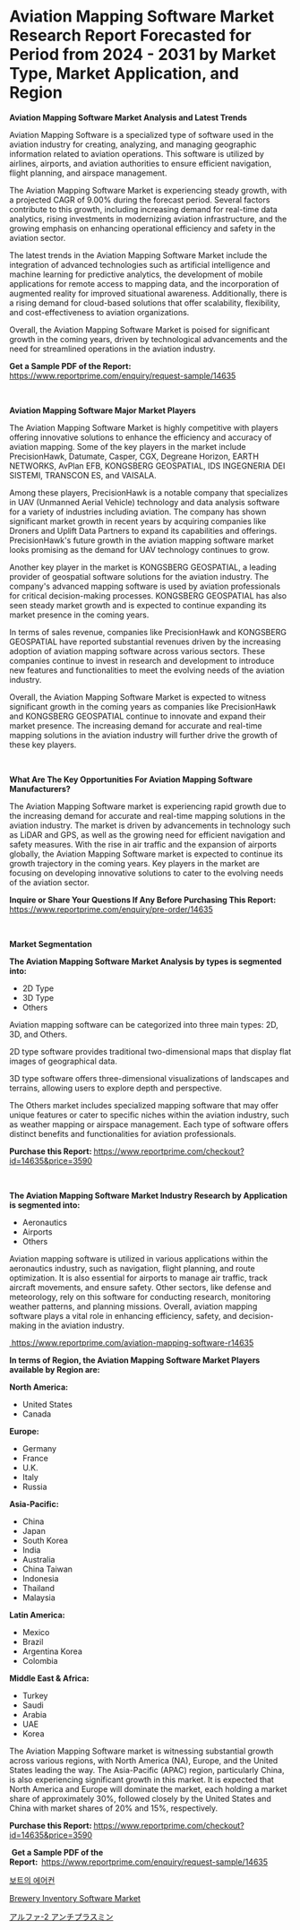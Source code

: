 <p><h1>Aviation Mapping Software Market Research Report Forecasted for Period from 2024 -  2031 by Market Type, Market Application, and Region</h1></p><p><strong>Aviation Mapping Software Market Analysis and Latest Trends</strong></p>
<p><p>Aviation Mapping Software is a specialized type of software used in the aviation industry for creating, analyzing, and managing geographic information related to aviation operations. This software is utilized by airlines, airports, and aviation authorities to ensure efficient navigation, flight planning, and airspace management.</p><p>The Aviation Mapping Software Market is experiencing steady growth, with a projected CAGR of 9.00% during the forecast period. Several factors contribute to this growth, including increasing demand for real-time data analytics, rising investments in modernizing aviation infrastructure, and the growing emphasis on enhancing operational efficiency and safety in the aviation sector.</p><p>The latest trends in the Aviation Mapping Software Market include the integration of advanced technologies such as artificial intelligence and machine learning for predictive analytics, the development of mobile applications for remote access to mapping data, and the incorporation of augmented reality for improved situational awareness. Additionally, there is a rising demand for cloud-based solutions that offer scalability, flexibility, and cost-effectiveness to aviation organizations.</p><p>Overall, the Aviation Mapping Software Market is poised for significant growth in the coming years, driven by technological advancements and the need for streamlined operations in the aviation industry.</p></p>
<p><strong>Get a Sample PDF of the Report:&nbsp;</strong> <a href="https://www.reportprime.com/enquiry/request-sample/14635">https://www.reportprime.com/enquiry/request-sample/14635</a></p>
<p>&nbsp;</p>
<p><strong>Aviation Mapping Software Major Market Players</strong></p>
<p><p>The Aviation Mapping Software Market is highly competitive with players offering innovative solutions to enhance the efficiency and accuracy of aviation mapping. Some of the key players in the market include PrecisionHawk, Datumate, Casper, CGX, Degreane Horizon, EARTH NETWORKS, AvPlan EFB, KONGSBERG GEOSPATIAL, IDS INGEGNERIA DEI SISTEMI, TRANSCON ES, and VAISALA.</p><p>Among these players, PrecisionHawk is a notable company that specializes in UAV (Unmanned Aerial Vehicle) technology and data analysis software for a variety of industries including aviation. The company has shown significant market growth in recent years by acquiring companies like Droners and Uplift Data Partners to expand its capabilities and offerings. PrecisionHawk's future growth in the aviation mapping software market looks promising as the demand for UAV technology continues to grow.</p><p>Another key player in the market is KONGSBERG GEOSPATIAL, a leading provider of geospatial software solutions for the aviation industry. The company's advanced mapping software is used by aviation professionals for critical decision-making processes. KONGSBERG GEOSPATIAL has also seen steady market growth and is expected to continue expanding its market presence in the coming years.</p><p>In terms of sales revenue, companies like PrecisionHawk and KONGSBERG GEOSPATIAL have reported substantial revenues driven by the increasing adoption of aviation mapping software across various sectors. These companies continue to invest in research and development to introduce new features and functionalities to meet the evolving needs of the aviation industry.</p><p>Overall, the Aviation Mapping Software Market is expected to witness significant growth in the coming years as companies like PrecisionHawk and KONGSBERG GEOSPATIAL continue to innovate and expand their market presence. The increasing demand for accurate and real-time mapping solutions in the aviation industry will further drive the growth of these key players.</p></p>
<p>&nbsp;</p>
<p><strong>What Are The Key Opportunities For Aviation Mapping Software Manufacturers?</strong></p>
<p><p>The Aviation Mapping Software market is experiencing rapid growth due to the increasing demand for accurate and real-time mapping solutions in the aviation industry. The market is driven by advancements in technology such as LiDAR and GPS, as well as the growing need for efficient navigation and safety measures. With the rise in air traffic and the expansion of airports globally, the Aviation Mapping Software market is expected to continue its growth trajectory in the coming years. Key players in the market are focusing on developing innovative solutions to cater to the evolving needs of the aviation sector.</p></p>
<p><strong>Inquire or Share Your Questions If Any Before Purchasing This Report:</strong> <a href="https://www.reportprime.com/enquiry/pre-order/14635">https://www.reportprime.com/enquiry/pre-order/14635</a></p>
<p>&nbsp;</p>
<p><strong>Market Segmentation</strong></p>
<p><strong>The Aviation Mapping Software Market Analysis by types is segmented into:</strong></p>
<p><ul><li>2D Type</li><li>3D Type</li><li>Others</li></ul></p>
<p><p>Aviation mapping software can be categorized into three main types: 2D, 3D, and Others. </p><p>2D type software provides traditional two-dimensional maps that display flat images of geographical data. </p><p>3D type software offers three-dimensional visualizations of landscapes and terrains, allowing users to explore depth and perspective.</p><p>The Others market includes specialized mapping software that may offer unique features or cater to specific niches within the aviation industry, such as weather mapping or airspace management. Each type of software offers distinct benefits and functionalities for aviation professionals.</p></p>
<p><strong>Purchase this Report:&nbsp;</strong><a href="https://www.reportprime.com/checkout?id=14635&price=3590">https://www.reportprime.com/checkout?id=14635&price=3590</a></p>
<p>&nbsp;</p>
<p><strong>The Aviation Mapping Software Market Industry Research by Application is segmented into:</strong></p>
<p><ul><li>Aeronautics</li><li>Airports</li><li>Others</li></ul></p>
<p><p>Aviation mapping software is utilized in various applications within the aeronautics industry, such as navigation, flight planning, and route optimization. It is also essential for airports to manage air traffic, track aircraft movements, and ensure safety. Other sectors, like defense and meteorology, rely on this software for conducting research, monitoring weather patterns, and planning missions. Overall, aviation mapping software plays a vital role in enhancing efficiency, safety, and decision-making in the aviation industry.</p></p>
<p><a href="https://www.reportprime.com/aviation-mapping-software-r14635">&nbsp;https://www.reportprime.com/aviation-mapping-software-r14635</a></p>
<p><strong>In terms of Region, the Aviation Mapping Software Market Players available by Region are:</strong></p>
<p>
    <p> <strong> North America: </strong>
        <ul>
            <li>United States</li>
            <li>Canada</li>
        </ul>
        </p> 
    <p> <strong> Europe: </strong>
        <ul>
            <li>Germany</li>
            <li>France</li>
            <li>U.K.</li>
            <li>Italy</li>
            <li>Russia</li>
        </ul>
        </p> 
    <p> <strong> Asia-Pacific: </strong>
        <ul>
            <li>China</li>
            <li>Japan</li>
            <li>South Korea</li>
            <li>India</li>
            <li>Australia</li>
            <li>China Taiwan</li>
            <li>Indonesia</li>
            <li>Thailand</li>
            <li>Malaysia</li>
        </ul>
        </p> 
    <p> <strong> Latin America: </strong>
        <ul>
            <li>Mexico</li>
            <li>Brazil</li>
            <li>Argentina Korea</li>
            <li>Colombia</li>
        </ul>
        </p> 
    <p> <strong> Middle East & Africa: </strong>
        <ul>
            <li>Turkey</li>
            <li>Saudi</li>
            <li>Arabia</li>
            <li>UAE</li>
            <li>Korea</li>
        </ul>
    </p>
    </p>
<p><p>The Aviation Mapping Software market is witnessing substantial growth across various regions, with North America (NA), Europe, and the United States leading the way. The Asia-Pacific (APAC) region, particularly China, is also experiencing significant growth in this market. It is expected that North America and Europe will dominate the market, each holding a market share of approximately 30%, followed closely by the United States and China with market shares of 20% and 15%, respectively.</p></p>
<p><strong>Purchase this Report: </strong><a href="https://www.reportprime.com/checkout?id=14635&price=3590">https://www.reportprime.com/checkout?id=14635&price=3590</a></p>
<p>&nbsp;<strong>Get a Sample PDF of the Report:&nbsp;&nbsp;</strong><a href="https://www.reportprime.com/enquiry/request-sample/14635">https://www.reportprime.com/enquiry/request-sample/14635</a></p>
<p><strong></strong></p>
<p><p><a href="https://github.com/vss5505pa7z1p/Market-Research-Report-List-4/blob/main/3129787107824.md">보트의 에어컨</a></p><p><a href="https://github.com/KavonHansen645/Market-Research-Report-List-1/blob/main/brewery-inventory-software-market.md">Brewery Inventory Software Market</a></p><p><a href="https://github.com/pepo3k/Market-Research-Report-List-3/blob/main/725853186999.md">アルファ-2 アンチプラスミン</a></p></p>
